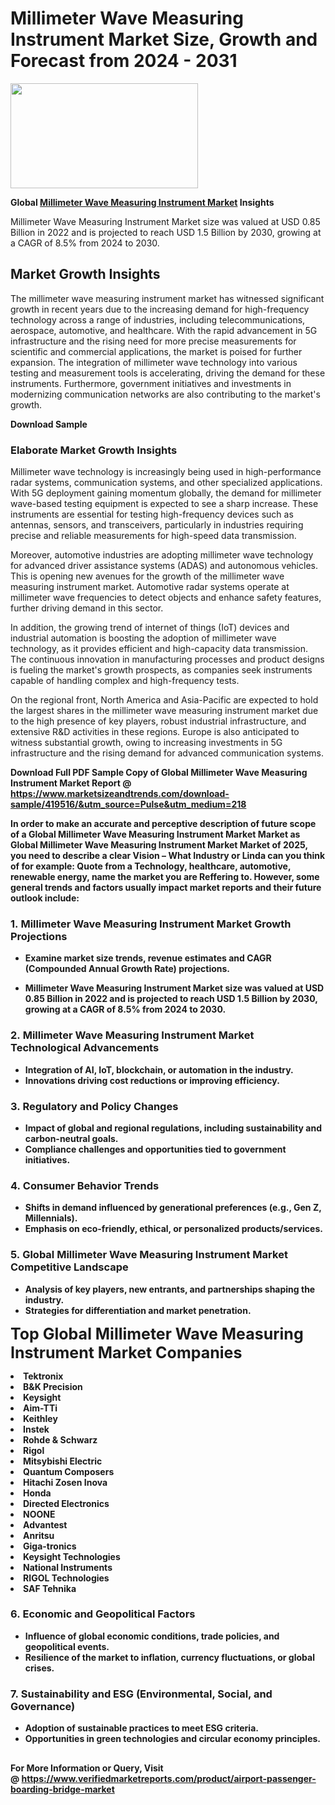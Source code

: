 <H1>Millimeter Wave Measuring Instrument Market Size, Growth and Forecast from 2024 - 2031</H1><img class="aligncenter size-medium wp-image-584254" src="https://thirdeyenews.in/wp-content/uploads/2024/09/Global-Market-Research-300x168.jpeg" alt="" width="300" height="168" /><p><strong>Global&nbsp;<a href="https://www.marketsizeandtrends.com/download-sample/419516/&amp;utm_source=Pulse&amp;utm_medium=218">Millimeter Wave Measuring Instrument Market</a> Insights</strong></p><p>Millimeter Wave Measuring Instrument Market size was valued at USD 0.85 Billion in 2022 and is projected to reach USD 1.5 Billion by 2030, growing at a CAGR of 8.5% from 2024 to 2030.</p><p><h2>Market Growth Insights</h2> <p>The millimeter wave measuring instrument market has witnessed significant growth in recent years due to the increasing demand for high-frequency technology across a range of industries, including telecommunications, aerospace, automotive, and healthcare. With the rapid advancement in 5G infrastructure and the rising need for more precise measurements for scientific and commercial applications, the market is poised for further expansion. The integration of millimeter wave technology into various testing and measurement tools is accelerating, driving the demand for these instruments. Furthermore, government initiatives and investments in modernizing communication networks are also contributing to the market's growth.</p> <p><strong>Download Sample</strong></p> <h3>Elaborate Market Growth Insights</h3> <p>Millimeter wave technology is increasingly being used in high-performance radar systems, communication systems, and other specialized applications. With 5G deployment gaining momentum globally, the demand for millimeter wave-based testing equipment is expected to see a sharp increase. These instruments are essential for testing high-frequency devices such as antennas, sensors, and transceivers, particularly in industries requiring precise and reliable measurements for high-speed data transmission.</p> <p>Moreover, automotive industries are adopting millimeter wave technology for advanced driver assistance systems (ADAS) and autonomous vehicles. This is opening new avenues for the growth of the millimeter wave measuring instrument market. Automotive radar systems operate at millimeter wave frequencies to detect objects and enhance safety features, further driving demand in this sector.</p> <p>In addition, the growing trend of internet of things (IoT) devices and industrial automation is boosting the adoption of millimeter wave technology, as it provides efficient and high-capacity data transmission. The continuous innovation in manufacturing processes and product designs is fueling the market's growth prospects, as companies seek instruments capable of handling complex and high-frequency tests.</p> <p>On the regional front, North America and Asia-Pacific are expected to hold the largest shares in the millimeter wave measuring instrument market due to the high presence of key players, robust industrial infrastructure, and extensive R&D activities in these regions. Europe is also anticipated to witness substantial growth, owing to increasing investments in 5G infrastructure and the rising demand for advanced communication systems.</p> <p><strong></p><p><span class=""><strong>Download Full PDF Sample Copy of Global Millimeter Wave Measuring Instrument Market Report</strong> @ <a href="https://www.marketsizeandtrends.com/download-sample/419516/&amp;utm_source=Pulse&amp;utm_medium=218" target="_blank">https://www.marketsizeandtrends.com/download-sample/419516/&amp;utm_source=Pulse&amp;utm_medium=218</a></span></p><p>In order to make an accurate and perceptive description of future scope of a Global&nbsp;Millimeter Wave Measuring Instrument Market Market as Global&nbsp;Millimeter Wave Measuring Instrument Market Market of 2025, you need to describe a clear Vision &ndash; What Industry or Linda can you think of for example: Quote from a Technology, healthcare, automotive, renewable energy, name the market you are Reffering to. However, some general trends and factors usually impact market reports and their future outlook include:</p><h3>1.&nbsp;<strong>Millimeter Wave Measuring Instrument Market Growth Projections</strong></h3><ul><li>Examine market size trends, revenue estimates and CAGR (Compounded Annual Growth Rate) projections.</li><li><p>Millimeter Wave Measuring Instrument Market size was valued at USD 0.85 Billion in 2022 and is projected to reach USD 1.5 Billion by 2030, growing at a CAGR of 8.5% from 2024 to 2030.</p></li></ul><h3>2.&nbsp;<strong>Millimeter Wave Measuring Instrument Market Technological Advancements</strong></h3><ul><li>Integration of AI, IoT, blockchain, or automation in the industry.</li><li>Innovations driving cost reductions or improving efficiency.</li></ul><h3>3.&nbsp;<strong>Regulatory and Policy Changes</strong></h3><ul><li>Impact of global and regional regulations, including sustainability and carbon-neutral goals.</li><li>Compliance challenges and opportunities tied to government initiatives.</li></ul><h3>4.&nbsp;<strong>Consumer Behavior Trends</strong></h3><ul><li>Shifts in demand influenced by generational preferences (e.g., Gen Z, Millennials).</li><li>Emphasis on eco-friendly, ethical, or personalized products/services.</li></ul><h3>5.&nbsp;<strong>Global Millimeter Wave Measuring Instrument Market Competitive Landscape</strong></h3><ul><li>Analysis of key players, new entrants, and partnerships shaping the industry.</li><li>Strategies for differentiation and market penetration.</li></ul><p data-pm-slice="1 1 []"><span style="color: inherit; font-family: inherit; font-size: 25px;">Top Global Millimeter Wave Measuring Instrument Market Companies</span></p><div class="" data-test-id=""><p><li>Tektronix</li><li> B&K Precision</li><li> Keysight</li><li> Aim-TTi</li><li> Keithley</li><li> Instek</li><li> Rohde & Schwarz</li><li> Rigol</li><li> Mitsybishi Electric</li><li> Quantum Composers</li><li> Hitachi Zosen Inova</li><li> Honda</li><li> Directed Electronics</li><li> NOONE</li><li> Advantest</li><li> Anritsu</li><li> Giga-tronics</li><li> Keysight Technologies</li><li> National Instruments</li><li> RIGOL Technologies</li><li> SAF Tehnika</li></p></div><h3>6.&nbsp;<strong>Economic and Geopolitical Factors</strong></h3><ul><li>Influence of global economic conditions, trade policies, and geopolitical events.</li><li>Resilience of the market to inflation, currency fluctuations, or global crises.</li></ul><h3>7.&nbsp;<strong>Sustainability and ESG (Environmental, Social, and Governance)</strong></h3><ul><li>Adoption of sustainable practices to meet ESG criteria.</li><li>Opportunities in green technologies and circular economy principles.</li></ul><h2><strong style="font-size: 14px;">For More Information or Query, Visit @&nbsp;</strong><a style="background-color: #ffffff; font-size: 14px;" href="https://www.marketsizeandtrends.com/report/millimeter-wave-measuring-instrument-market/" target="_blank">https://www.verifiedmarketreports.com/product/airport-passenger-boarding-bridge-market</a></h2>
